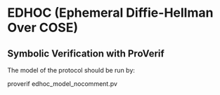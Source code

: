 # EDHOC (Ephemeral Diffie-Hellman Over COSE)
## Symbolic Verification with ProVerif

The model of the protocol should be run by:

proverif edhoc_model_nocomment.pv
